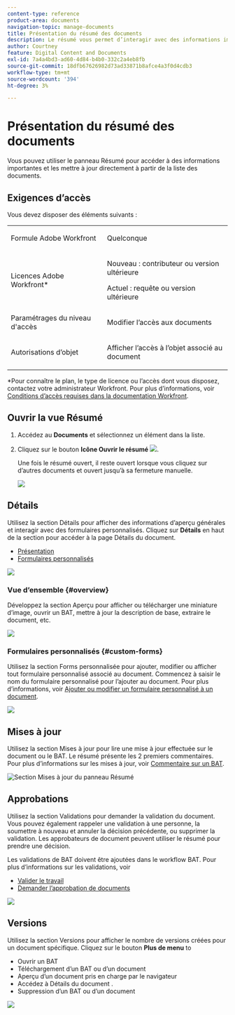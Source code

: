 ```yaml
---
content-type: reference
product-area: documents
navigation-topic: manage-documents
title: Présentation du résumé des documents
description: Le résumé vous permet d’interagir avec des informations importantes directement depuis la liste des documents.
author: Courtney
feature: Digital Content and Documents
exl-id: 7a4a4bd3-ad60-4d84-b4b0-332c2a4eb8fb
source-git-commit: 18dfb67626982d73ad33871b8afce4a3f0d4cdb3
workflow-type: tm+mt
source-wordcount: '394'
ht-degree: 3%

---
```


# Présentation du résumé des documents

<!--Audited: April, 2024-->

Vous pouvez utiliser le panneau Résumé pour accéder à des informations importantes et les mettre à jour directement à partir de la liste des documents.

## Exigences d’accès

Vous devez disposer des éléments suivants :

<table style="table-layout:auto"> 
 <col> 
 </col> 
 <col> 
 </col> 
 <tbody> 
  <tr> 
   <td role="rowheader">Formule Adobe Workfront</td> 
   <td> <p> Quelconque</p> </td> 
  </tr> 
  <tr> 
   <td role="rowheader">Licences Adobe Workfront*</td> 
   <td> <p>Nouveau : contributeur ou version ultérieure</p> 
   <p>Actuel : requête ou version ultérieure</p>
   </td> 
  </tr> 
  <tr data-mc-conditions=""> 
   <td role="rowheader">Paramétrages du niveau d'accès</td> 
   <td> <p>Modifier l’accès aux documents</p>  </td> 
  </tr> 
  <tr data-mc-conditions=""> 
   <td role="rowheader">Autorisations d’objet</td> 
   <td> <p>Afficher l’accès à l’objet associé au document</p> </td> 
  </tr> 
 </tbody> 
</table>

*Pour connaître le plan, le type de licence ou l’accès dont vous disposez, contactez votre administrateur Workfront. Pour plus d’informations, voir [Conditions d’accès requises dans la documentation Workfront](/help/quicksilver/administration-and-setup/add-users/access-levels-and-object-permissions/access-level-requirements-in-documentation.md).

## Ouvrir la vue Résumé

1. Accédez au **Documents** et sélectionnez un élément dans la liste.
1. Cliquez sur le bouton **Icône Ouvrir le résumé** ![](assets/qs-summary-in-new-toolbar-small.png).

   Une fois le résumé ouvert, il reste ouvert lorsque vous cliquez sur d’autres documents et ouvert jusqu’à sa fermeture manuelle.

   ![](assets/summary-details-350x585.png)

## Détails

Utilisez la section Détails pour afficher des informations d’aperçu générales et interagir avec des formulaires personnalisés. Cliquez sur **Détails** en haut de la section pour accéder à la page Détails du document.

* [Présentation](#overview)
* [Formulaires personnalisés](#custom-forms)

![](assets/copy-of-doc-summary-details-section-350x404.png)

### Vue d’ensemble {#overview}

Développez la section Aperçu pour afficher ou télécharger une miniature d’image, ouvrir un BAT, mettre à jour la description de base, extraire le document, etc.

![](assets/copy-of-doc-summary-with-overview-350x560.png)

### Formulaires personnalisés {#custom-forms}

Utilisez la section Forms personnalisée pour ajouter, modifier ou afficher tout formulaire personnalisé associé au document. Commencez à saisir le nom du formulaire personnalisé pour l’ajouter au document. Pour plus d’informations, voir [Ajouter ou modifier un formulaire personnalisé à un document](../../documents/managing-documents/add-custom-form-documents.md).

![](assets/add-custom-form-doc-summary-350x265.png)

## Mises à jour

Utilisez la section Mises à jour pour lire une mise à jour effectuée sur le document ou le BAT. Le résumé présente les 2 premiers commentaires. Pour plus d’informations sur les mises à jour, voir [Commentaire sur un BAT](../../review-and-approve-work/proofing/reviewing-proofs-within-workfront/comment-on-a-proof/comment-on-proof.md).

![Section Mises à jour du panneau Résumé](assets/summary-updates-section-new-comments.png)

## Approbations

Utilisez la section Validations pour demander la validation du document. Vous pouvez également rappeler une validation à une personne, la soumettre à nouveau et annuler la décision précédente, ou supprimer la validation. Les approbateurs de document peuvent utiliser le résumé pour prendre une décision.

Les validations de BAT doivent être ajoutées dans le workflow BAT. Pour plus d’informations sur les validations, voir

* [Valider le travail](../../review-and-approve-work/manage-approvals/approving-work.md)
* [Demander l’approbation de documents](../../review-and-approve-work/manage-approvals/request-document-approvals.md)

![](assets/summary-upddates,-approvals,-versions,-custom-forms-350x415.png)

## Versions

Utilisez la section Versions pour afficher le nombre de versions créées pour un document spécifique. Cliquez sur le bouton **Plus de menu** to

* Ouvrir un BAT
* Téléchargement d’un BAT ou d’un document
* Aperçu d’un document pris en charge par le navigateur
* Accédez à Détails du document .
* Suppression d’un BAT ou d’un document

![](assets/summary-upddates,-approvals,-versions,-custom-forms-350x415.png)
